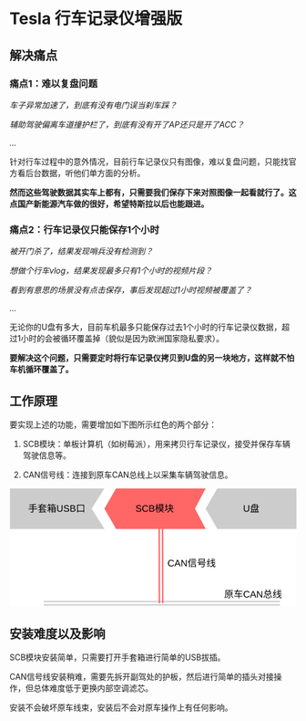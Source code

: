 # Tesla 行车记录仪增强版

## 解决痛点

### 痛点1：难以复盘问题

_车子异常加速了，到底有没有电门误当刹车踩？_

_辅助驾驶偏离车道撞护栏了，到底有没有开了AP还只是开了ACC？_

_..._

针对行车过程中的意外情况，目前行车记录仪只有图像，难以复盘问题，只能找官方看后台数据，听他们单方面的分析。

**然而这些驾驶数据其实车上都有，只需要我们保存下来对照图像一起看就行了。这点国产新能源汽车做的很好，希望特斯拉以后也能跟进。**


### 痛点2：行车记录仪只能保存1个小时

_被开门杀了，结果发现哨兵没有检测到？_

_想做个行车vlog，结果发现最多只有1个小时的视频片段？_

_看到有意思的场景没有点击保存，事后发现超过1小时视频被覆盖了？_

_..._


无论你的U盘有多大，目前车机最多只能保存过去1个小时的行车记录仪数据，超过1小时的会被循环覆盖掉（貌似是因为欧洲国家隐私要求）。

**要解决这个问题，只需要定时将行车记录仪拷贝到U盘的另一块地方，这样就不怕车机循环覆盖了。**


## 工作原理

要实现上述的功能，需要增加如下图所示红色的两个部分：

1. SCB模块：单板计算机（如树莓派），用来拷贝行车记录仪，接受并保存车辆驾驶信息等。

2. CAN信号线：连接到原车CAN总线上以采集车辆驾驶信息。


![diagram](../docs/images/device_diagram.svg)


## 安装难度以及影响

SCB模块安装简单，只需要打开手套箱进行简单的USB拔插。

CAN信号线安装稍难，需要先拆开副驾处的护板，然后进行简单的插头对接操作，但总体难度低于更换内部空调滤芯。

安装不会破坏原车线束，安装后不会对原车操作上有任何影响。



